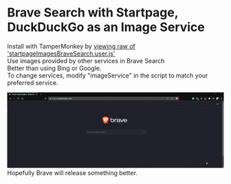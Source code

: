 # Brave Search with Startpage, DuckDuckGo as an Image Service
Install with TamperMonkey by [viewing raw of 'startpageImagesBraveSearch.user.js'](https://github.com/anthony1x6000/BraveSearch-with-Startpage-Images/raw/main/startpageImagesBraveSearch.user.js) \
 Use images provided by other services in Brave Search \
 Better than using Bing or Google. \
To change services, modify "imageService" in the script to match your preferred service.


![preview](braveImages.webp)
Hopefully Brave will release something better.
